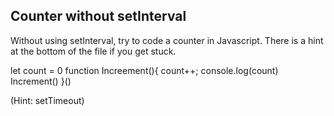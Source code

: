 ## Counter without setInterval

Without using setInterval, try to code a counter in Javascript. There is a hint at the bottom of the file if you get stuck.

let count = 0
function Increement(){
    count++;
    console.log(count)
    Increment()
}()







































































(Hint: setTimeout)